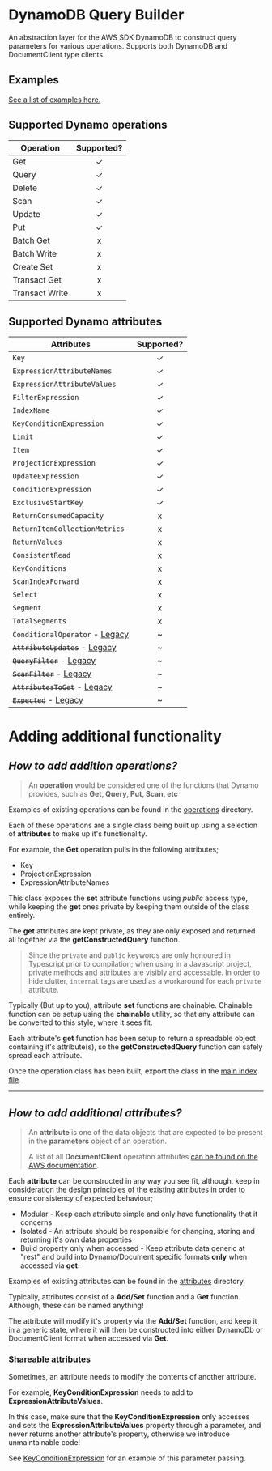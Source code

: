 # DynamoDB Query Builder
An abstraction layer for the AWS SDK DynamoDB to construct query parameters for various operations. Supports both DynamoDB and DocumentClient type clients.

## Examples

[See a list of examples here.](examples)

## Supported Dynamo operations

| Operation | Supported? |
|-|:-:|
| Get | ✓ |
| Query | ✓ |
| Delete | ✓ |
| Scan | ✓ |
| Update | ✓ |
| Put | ✓ |
| Batch Get | x |
| Batch Write | x |
| Create Set | x |
| Transact Get | x |
| Transact Write | x |

## Supported Dynamo attributes

| Attributes     | Supported? |
|-|:-:|
| `Key` | ✓ |
| `ExpressionAttributeNames` | ✓ |
| `ExpressionAttributeValues` | ✓ |
| `FilterExpression` | ✓ |
| `IndexName` | ✓ |
| `KeyConditionExpression` | ✓ |
| `Limit` | ✓ |
| `Item` | ✓ |
| `ProjectionExpression` | ✓ |
| `UpdateExpression` | ✓ |
| `ConditionExpression` | ✓ |
| `ExclusiveStartKey` | ✓ |
| `ReturnConsumedCapacity` | x |
| `ReturnItemCollectionMetrics` | x |
| `ReturnValues` | x |
| `ConsistentRead` | x |
| `KeyConditions` | x |
| `ScanIndexForward` | x |
| `Select` | x |
| `Segment` | x |
| `TotalSegments` | x |
| ~~`ConditionalOperator`~~ - [Legacy](https://docs.aws.amazon.com/amazondynamodb/latest/developerguide/LegacyConditionalParameters.ConditionalOperator.html) | ~ |
| ~~`AttributeUpdates`~~ - [Legacy](https://docs.aws.amazon.com/amazondynamodb/latest/developerguide/LegacyConditionalParameters.AttributeUpdates.html) | ~ |
| ~~`QueryFilter`~~ - [Legacy](https://docs.aws.amazon.com/amazondynamodb/latest/developerguide/LegacyConditionalParameters.QueryFilter.html) | ~ |
| ~~`ScanFilter`~~ - [Legacy](https://docs.aws.amazon.com/amazondynamodb/latest/developerguide/LegacyConditionalParameters.ScanFilter.html) | ~ |
| ~~`AttributesToGet`~~ - [Legacy](https://docs.aws.amazon.com/amazondynamodb/latest/developerguide/LegacyConditionalParameters.AttributesToGet.html) | ~ |
| ~~`Expected`~~ - [Legacy](https://docs.aws.amazon.com/amazondynamodb/latest/developerguide/LegacyConditionalParameters.Expected.html) | ~ |

# Adding additional functionality

## *How to add addition operations?*

> An **operation** would be considered one of the functions that Dynamo provides, such as **Get, Query, Put, Scan, etc**

Examples of existing operations can be found in the [operations](./builder/operations) directory.

Each of these operations are a single class being built up using a selection of **attributes** to make up it's functionality.

For example, the **Get** operation pulls in the following attributes;

 - Key
 - ProjectionExpression
 - ExpressionAttributeNames

This class exposes the **set** attribute functions using *public* access type, while keeping the **get** ones private by keeping them outside of the class entirely.

The **get** attributes are kept private, as they are only exposed and returned all together via the **getConstructedQuery** function.

> Since the `private` and `public` keywords are only honoured in Typescript prior to compilation; when using in a Javascript project, private methods and attributes are visibly and accessable. In order to hide clutter, `internal` tags are used as a workaround for each `private` attribute.

Typically (But up to you), attribute **set** functions are chainable. Chainable function can be setup using the **chainable** utility, so that any attribute can be converted to this style, where it sees fit.

Each attribute's **get** function has been setup to return a spreadable object containing it's attribute(s), so the **getConstructedQuery** function can safely spread each attribute.

Once the operation class has been built, export the class in the [main index file](./index.ts).

***

## *How to add additional attributes?*

> An **attribute** is one of the data objects that are expected to be present in the **parameters** object of an operation.
>
> A list of all **DocumentClient** operation attributes [can be found on the AWS documentation](https://docs.aws.amazon.com/AWSJavaScriptSDK/latest/AWS/DynamoDB/DocumentClient.html).

Each **attribute** can be constructed in any way you see fit, although, keep in consideration the design principles of the existing attributes in order to ensure consistency of expected behaviour;

  - Modular - Keep each attribute simple and only have functionality that it concerns
  - Isolated - An attribute should be responsible for changing, storing and returning it's own data properties
  - Build property only when accessed - Keep attribute data generic at "rest" and build into Dynamo/Document specific formats **only** when accessed via **get**.

Examples of existing attributes can be found in the [attributes](./builder/attributes) directory.

Typically, attributes consist of a **Add/Set** function and a **Get** function. Although, these can be named anything!

The attribute will modify it's property via the **Add/Set** function, and keep it in a generic state, where it will then be constructed into either DynamoDb or DocumentClient format when accessed via **Get**.

### Shareable attributes

Sometimes, an attribute needs to modify the contents of another attribute.

For example, **KeyConditionExpression** needs to add to **ExpressionAttributeValues**.

In this case, make sure that the **KeyConditionExpression** only accesses and sets the **ExpressionAttributeValues** property through a parameter, and never returns another attribute's property, otherwise we introduce unmaintainable code!

See [KeyConditionExpression](./builder/attributes/KeyConditionExpression.ts) for an example of this parameter passing.

